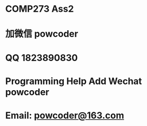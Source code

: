 # COMP273 Ass2
# 加微信 powcoder

# QQ 1823890830

# Programming Help Add Wechat powcoder

# Email: powcoder@163.com


